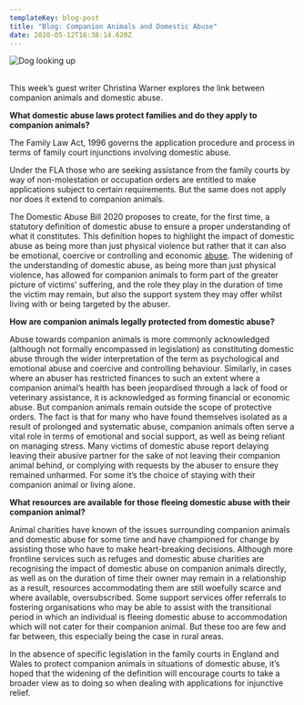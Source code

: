 ```yaml
---
templateKey: blog-post
title: "Blog: Companion Animals and Domestic Abuse"
date: 2020-05-12T16:38:14.620Z
---
```

![Dog looking up](/img/9f09f340-1601-4769-b168-b6060559c4d5.jpeg "Blog: Companion Animals and Domestic Abuse")

<!--StartFragment-->

\
This week’s guest writer Christina Warner explores the link between companion animals and domestic abuse.



**What domestic abuse laws protect families and do they apply to companion animals?**

The Family Law Act, 1996 governs the application procedure and process in terms of family court injunctions involving domestic abuse.

Under the FLA those who are seeking assistance from the family courts by way of non-molestation or occupation orders are entitled to make applications subject to certain requirements. But the same does not apply nor does it extend to companion animals.

The Domestic Abuse Bill 2020 proposes to create, for the first time, a statutory definition of domestic abuse to ensure a proper understanding of what it constitutes. This definition hopes to highlight the impact of domestic abuse as being more than just physical violence but rather that it can also be emotional, coercive or controlling and economic [abuse](https://www.gov.uk/government/publications/domestic-abuse-bill-2020-factsheets/statutory-definition-of-domestic-abuse-factsheet). The widening of the understanding of domestic abuse, as being more than just physical violence, has allowed for companion animals to form part of the greater picture of victims’ suffering, and the role they play in the duration of time the victim may remain, but also the support system they may offer whilst living with or being targeted by the abuser.



**How are companion animals legally protected from domestic abuse?**

Abuse towards companion animals is more commonly acknowledged (although not formally encompassed in legislation) as constituting domestic abuse through the wider interpretation of the term as psychological and emotional abuse and coercive and controlling behaviour. Similarly, in cases where an abuser has restricted finances to such an extent where a companion animal’s health has been jeopardised through a lack of food or veterinary assistance, it is acknowledged as forming financial or economic abuse. But companion animals remain outside the scope of protective orders. The fact is that for many who have found themselves isolated as a result of prolonged and systematic abuse, companion animals often serve a vital role in terms of emotional and social support, as well as being reliant on managing stress. Many victims of domestic abuse report delaying leaving their abusive partner for the sake of not leaving their companion animal behind, or complying with requests by the abuser to ensure they remained unharmed. For some it’s the choice of staying with their companion animal or living alone.



**What resources are available for those fleeing domestic abuse with their companion animal?**

Animal charities have known of the issues surrounding companion animals and domestic abuse for some time and have championed for change by assisting those who have to make heart-breaking decisions. Although more frontline services such as refuges and domestic abuse charities are recognising the impact of domestic abuse on companion animals directly, as well as on the duration of time their owner may remain in a relationship as a result, resources accommodating them are still woefully scarce and where available, oversubscribed. Some support services offer referrals to fostering organisations who may be able to assist with the transitional period in which an individual is fleeing domestic abuse to accommodation which will not cater for their companion animal. But these too are few and far between, this especially being the case in rural areas.

In the absence of specific legislation in the family courts in England and Wales to protect companion animals in situations of domestic abuse, it’s hoped that the widening of the definition will encourage courts to take a broader view as to doing so when dealing with applications for injunctive relief.



<!--EndFragment-->